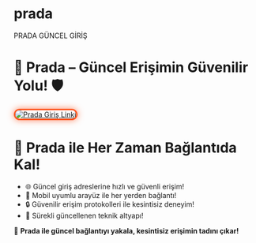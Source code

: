 # prada
PRADA GÜNCEL GİRİŞ  
<h1>💼 Prada – Güncel Erişimin Güvenilir Yolu! 🛡</h1>

<a href="https://pradaff.xyz/links/?btag=2380251" title="Prada Güncel Giriş">
  <img src="https://i.ibb.co/XXXXXXX/prada-giris.jpg" alt="Prada Giriş Linki" style="max-width: 100%; border: 3px solid #ff5722; border-radius: 14px; box-shadow: 0px 0px 14px rgba(255, 87, 34, 0.7);">
</a>

<h1>🎯 Prada ile Her Zaman Bağlantıda Kal!</h1>
<ul>
  <li>🌐 Güncel giriş adreslerine hızlı ve güvenli erişim!</li>
  <li>📱 Mobil uyumlu arayüz ile her yerden bağlantı!</li>
  <li>🔒 Güvenilir erişim protokolleri ile kesintisiz deneyim!</li>
  <li>🚀 Sürekli güncellenen teknik altyapı!</li>
</ul>

<p>🌟 <strong>Prada ile güncel bağlantıyı yakala, kesintisiz erişimin tadını çıkar!</strong></p>
